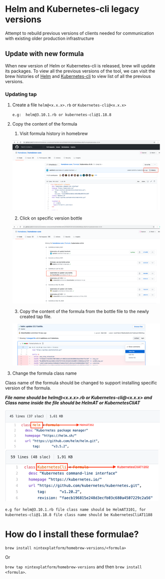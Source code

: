 # Helm and Kubernetes-cli legacy versions

Attempt to rebuild previous versions of clients needed for communication with existing older production infrastructure


## Update with new formula

When new version of Helm or Kubernetes-cli is released, brew will update its packages. To view all the previous versions of the tool, we can visit the brew histories of [Helm](https://github.com/Homebrew/homebrew-core/commits/7877b4bbcfa48028349a5cbed0d2f6ef5dbcc84b/Formula/helm.rb) and [Kubernetes-cli](https://github.com/Homebrew/homebrew-core/commits/674e098c3efce9196d91397d325c66d488aacc6b/Formula/kubernetes-cli.rb) to view list of all the previous versions.


### Updating tap

1. Create a file `helm@<x.x.x>.rb` or `Kubernetes-cli@<x.x.x>`

    ``e.g:  helm@3.10.1.rb or kubernetes-cli@1.18.8``

2. Copy the content of the formula
    1. Visit formula history in homebrew

    ![Tool version history link](./assets/latest_version_history.png)

    2. Click on specific version bottle

    ![Tool version bottle](./assets/package_version_bottle.png)

    3. Copy the content of the formula from the bottle file to the newly created tap file.

    ![Bottle file](./assets/bottlefile.png)

3. Change the formula class name

Class name of the formula should be changed to support installing specific version of the formula.

***File name should be helm@<x.x.x>.rb or Kubernetes-cli@<x.x.x>
and Class name inside the file should be HelmAT<XXX> or KubernetesCliAT<XXX>***

![Helm package class name change](./assets/classnamehelm.png)
![Kubectl package class name change](./assets/classnamekubectl.png)


`` e.g for helm@3.10.1.rb file class name should be HelmAT3101,
    for kubernetes-cli@1.18.8 file class name should be KubernetesCliAT1188 ``



# How do I install these formulae?

`brew install nintexplatform/homebrew-versions/<formula>`

Or 

`brew tap nintexplatform/homebrew-versions` and then `brew install <formula>`.